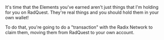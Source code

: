 It's time that the Elements you've earned aren't just things that I'm holding for you on RadQuest. They're real things and you should hold them in your own wallet!

To do that, you're going to do a "transaction" with the Radix Network to claim them, moving them from RadQuest to your own account.

